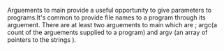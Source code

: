 Arguements to main provide a useful opportunity to give parameters to programs.It's common to provide file names to a program through its arguement. There are at least two arguements to main which are ; argc(a count of the arguements supplied to a program) and argv (an array of pointers to the strings ).

